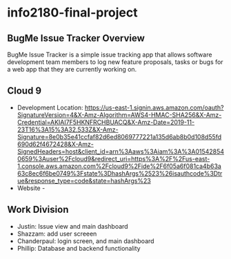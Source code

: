 # info2180-final-project
BugMe Issue Tracker Overview
----------------------------
BugMe Issue Tracker is a simple issue tracking app that allows software development team members 
to log new feature proposals, tasks or bugs for a web app that they are currently working on.

Cloud 9
------------
- Development Location: https://us-east-1.signin.aws.amazon.com/oauth?SignatureVersion=4&X-Amz-Algorithm=AWS4-HMAC-SHA256&X-Amz-Credential=AKIAI7F5HKNFRCHBUACQ&X-Amz-Date=2019-11-23T16%3A15%3A32.533Z&X-Amz-Signature=8e0b35e41ccfaf82d6ed8069777221a135d6ab8b0d108d55fd690d62f4672428&X-Amz-SignedHeaders=host&client_id=arn%3Aaws%3Aiam%3A%3A015428540659%3Auser%2Fcloud9&redirect_uri=https%3A%2F%2Fus-east-1.console.aws.amazon.com%2Fcloud9%2Fide%2F6f05a6f081ca4b63a63c8ec6f6be0749%3Fstate%3DhashArgs%2523%26isauthcode%3Dtrue&response_type=code&state=hashArgs%23
- Website - 

Work Division
--------------
- Justin: Issue view and main dashboard
- Shazzam: add user screeen
- Chanderpaul: login screen, and main dashboard
- Phillip: Database and backend functionality
